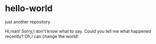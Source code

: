 # hello-world
just another repository

Hi,man!
Sorry,I don't know what to say.
Could you tell me what happened recently?
Oh,I can change the world!
